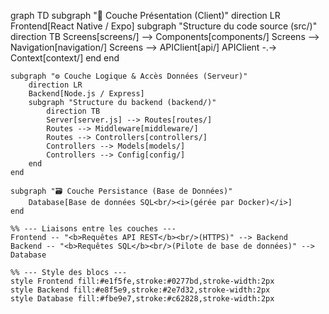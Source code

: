 graph TD
    subgraph "📱 Couche Présentation (Client)"
        direction LR
        Frontend[React Native / Expo]
        subgraph "Structure du code source (src/)"
            direction TB
            Screens[screens/] --> Components[components/]
            Screens --> Navigation[navigation/]
            Screens --> APIClient[api/]
            APIClient -.-> Context[context/]
        end
    end

    subgraph "⚙️ Couche Logique & Accès Données (Serveur)"
        direction LR
        Backend[Node.js / Express]
        subgraph "Structure du backend (backend/)"
            direction TB
            Server[server.js] --> Routes[routes/]
            Routes --> Middleware[middleware/]
            Routes --> Controllers[controllers/]
            Controllers --> Models[models/]
            Controllers --> Config[config/]
        end
    end

    subgraph "🗃️ Couche Persistance (Base de Données)"
        Database[Base de données SQL<br/><i>(gérée par Docker)</i>]
    end

    %% --- Liaisons entre les couches ---
    Frontend -- "<b>Requêtes API REST</b><br/>(HTTPS)" --> Backend
    Backend -- "<b>Requêtes SQL</b><br/>(Pilote de base de données)" --> Database

    %% --- Style des blocs ---
    style Frontend fill:#e1f5fe,stroke:#0277bd,stroke-width:2px
    style Backend fill:#e8f5e9,stroke:#2e7d32,stroke-width:2px
    style Database fill:#fbe9e7,stroke:#c62828,stroke-width:2px